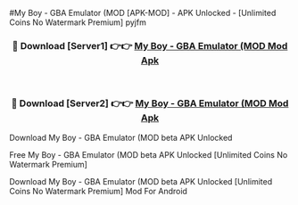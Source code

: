 #My Boy - GBA Emulator (MOD [APK-MOD] - APK Unlocked - [Unlimited Coins No Watermark Premium] pyjfm



<div align="center">

<h3>🔴 Download [Server1] 👉👉 <a href="https://momento.my/?title=My_Boy_-_GBA_Emulator_(MOD">My Boy - GBA Emulator (MOD Mod Apk</a></h3><br>

<h3>🔴 Download [Server2] 👉👉 <a href="https://momento.my/?title=My_Boy_-_GBA_Emulator_(MOD">My Boy - GBA Emulator (MOD Mod Apk</a></h3>
</div>



Download My Boy - GBA Emulator (MOD beta APK Unlocked

Free My Boy - GBA Emulator (MOD beta APK Unlocked [Unlimited Coins No Watermark Premium]

Download My Boy - GBA Emulator (MOD beta APK Unlocked [Unlimited Coins No Watermark Premium] Mod For Android
